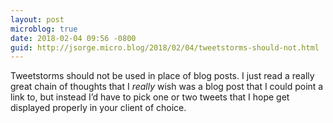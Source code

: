 ```yaml
---
layout: post
microblog: true
date: 2018-02-04 09:56 -0800
guid: http://jsorge.micro.blog/2018/02/04/tweetstorms-should-not.html
---
```

Tweetstorms should not be used in place of blog posts. I just read a really great chain of thoughts that I _really_ wish was a blog post that I could point a link to, but instead I’d have to pick one or two tweets that I hope get displayed properly in your client of choice.
